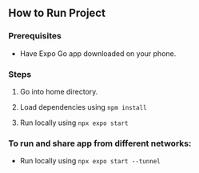 ## How to Run Project

### Prerequisites

- Have Expo Go app downloaded on your phone.

### Steps

1. Go into home directory.

2. Load dependencies using ```npm install``` 

3. Run locally using `npx expo start`

### To run and share app from different networks:

- Run locally using `npx expo start --tunnel`
